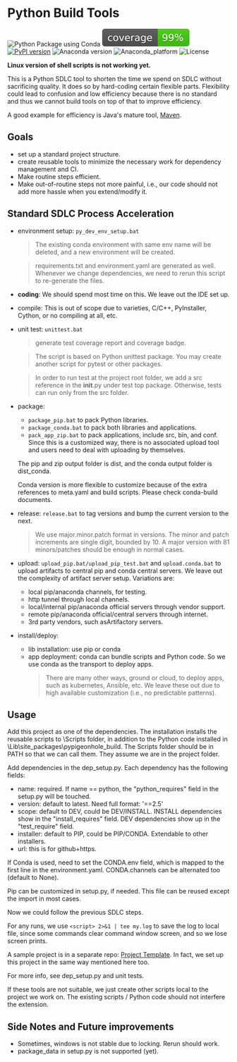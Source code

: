 # Python Build Tools

![Python Package using Conda](https://github.com/psilons/pypigeonhole-build/workflows/Python%20Package%20using%20Conda/badge.svg)
![Test Coverage](coverage.svg)
[![PyPI version](https://badge.fury.io/py/pypigeonhole-build.svg)](https://badge.fury.io/py/pypigeonhole-build)
![Anaconda version](https://anaconda.org/psilons/pypigeonhole-build/badges/version.svg)
![Anaconda_platform](https://anaconda.org/psilons/pypigeonhole-build/badges/platforms.svg)
![License](https://anaconda.org/psilons/pypigeonhole-build/badges/license.svg)

**Linux version of shell scripts is not working yet.**

This is a Python SDLC tool to shorten the time we spend on SDLC without
sacrificing quality. It does so by hard-coding certain flexible parts. 
Flexibility could lead to confusion and low efficiency because there is
no standard and thus we cannot build tools on top of that to improve
efficiency. 

A good example for efficiency is Java's mature tool, [Maven](http://maven.apache.org/).


## Goals

- set up a standard project structure. 
- create reusable tools to minimize the necessary work for dependency management 
  and CI.
- Make routine steps efficient.
- Make out-of-routine steps not more painful, i.e., our code should not add 
  more hassle when you extend/modify it.
  
  
## Standard SDLC Process Acceleration

- environment setup: ```py_dev_env_setup.bat```
  >The existing conda environment with same env name will be deleted, and a new 
  environment will be created.
  
  >requirements.txt and environment.yaml are generated as well. Whenever 
  we change dependencies, we need to rerun this script to re-generate the 
  files.


- **coding**: We should spend most time on this. We leave out the IDE set up.
- compile: This is out of scope due to varieties, C/C++, PyInstaller, Cython, 
  or no compiling at all, etc. 
- unit test: ```unittest.bat``` 
  >generate test coverage report and coverage badge.
  
  >The script is based on Python unittest package. You may create another 
  script for pytest or other packages.
  
  >In order to run test at the project root folder, we add a src reference in
  the __init__.py under test top package. Otherwise, tests can run only from
  the src folder.
  
  
- package: 
    - ```package_pip.bat``` to pack Python libraries.
    - ```package_conda.bat``` to pack both libraries and applications.
    - ```pack_app_zip.bat``` to pack applications, include src, bin, and conf.
      Since this is a customized way, there is no associated upload tool and 
      users need to deal with uploading by themselves.
      
  The pip and zip output folder is dist, and the conda output folder is 
  dist_conda.
     
  Conda version is more flexible to customize because of the extra references to
  meta.yaml and build scripts. Please check conda-build documents.
- release: ```release.bat``` to tag versions and bump the current version to the 
  next. 
  >We use major.minor.patch format in versions. The minor and patch 
  increments are single digit, bounded by 10. A major version with 81 
  minors/patches should be enough in normal cases. 
- upload: ```upload_pip.bat/upload_pip_test.bat``` and ```upload.conda.bat``` 
  to upload artifacts to central pip and conda central servers. We leave
  out the complexity of artifact server setup. Variations are:
    - local pip/anaconda channels, for testing.
    - http tunnel through local channels.
    - local/internal pip/anaconda official servers through vendor support.
    - remote pip/anaconda official/central servers through internet.
    - 3rd party vendors, such asArtifactory servers.
- install/deploy: 
    - lib installation: use pip or conda
    - app deployment: conda can bundle scripts and Python code. So we use conda
      as the transport to deploy apps. 
      >There are many other ways, ground or cloud, to deploy apps, such as 
      kubernetes, Ansible, etc. We leave these out due to high available 
      customization (i.e., no predictable patterns).


## Usage

Add this project as one of the dependencies. The installation installs the
reusable scripts to <virtual env>\Scripts folder, in addition to the Python
code installed in <virtual env>\Lib\site_packages\pypigeonhole_build. The
Scripts folder should be in PATH so that we can call them. They assume we
are in the project folder. 

Add dependencies in the dep_setup.py. Each dependency has the following fields:
- name: required. If name == python, the "python_requires" field in the 
  setup.py will be touched.
- version: default to latest. Need full format: '==2.5'
- scope: default to DEV, could be DEV/INSTALL. INSTALL dependencies show in the
  "install_requires" field. DEV dependencies show up in the "test_require" 
  field.
- installer: default to PIP, could be PIP/CONDA. Extendable to other 
  installers.
- url: this is for github+https.

If Conda is used, need to set the CONDA.env field, which is mapped to the first
line in the environment.yaml. CONDA.channels can be alternated too (default to
None).

Pip can be customized in setup.py, if needed. This file can be reused except
the import in most cases.

Now we could follow the previous SDLC steps.

For any runs, we use ``` <script> 2>&1 | tee my.log ``` to save the log to
local file, since some commands clear command window screen, and so we lose 
screen prints.

A sample project is in a separate repo: 
[Project Template](https://github.com/psilons/pypigeonhole-proj-tmplt).
In fact, we set up this project in the same way mentioned here too.

For more info, see dep_setup.py and unit tests.

If these tools are not suitable, we just create other scripts local to the
project we work on. The existing scripts / Python code should not interfere
the extension.


## Side Notes and Future improvements

- Sometimes, windows is not stable due to locking. Rerun should work.
- package_data in setup.py is not supported (yet).
